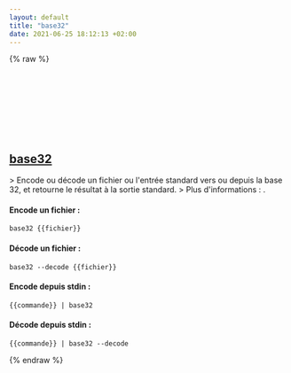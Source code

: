 ```yaml
---
layout: default
title: "base32"
date: 2021-06-25 18:12:13 +02:00
---
```

{% raw %}
<h2 id="base32">
  <a href="/fr/common/base32.html">base32</a> <a href="#base32"><svg class="icon">
    <use href="/assets/images/unicode_sprite.svg#link" />
  </svg></a>
</h2>
> Encode ou décode un fichier ou l'entrée standard vers ou depuis la base 32, et retourne le résultat à la sortie standard.
> Plus d'informations : <https://www.gnu.org/software/coreutils/base32>.

#### Encode un fichier :
```shell
base32 {{fichier}}
```
#### Décode un fichier :
```shell
base32 --decode {{fichier}}
```
#### Encode depuis stdin :
```shell
{{commande}} | base32
```
#### Décode depuis stdin :
```shell
{{commande}} | base32 --decode
```
{% endraw %}